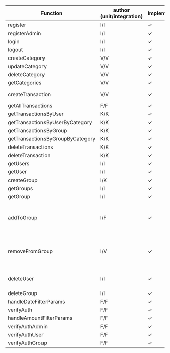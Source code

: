| Function  | author (unit/integration)| Implementation | unit test | integration test | notes |
| -----------| --- | -------------------------------|---- |---- |--- |
| register | I/I | ✓ | ✓|✓|
| registerAdmin | I/I | ✓ | ✓|✓|
| login | I/I |✓ | ✓|✓|
| logout | I/I |✓ | ✓|✓|
| createCategory | V/V |✓ | ✓| |  | 
| updateCategory | V/V|✓ |✓ | |  |
| deleteCategory | V/V|✓ | ✓| |  |
| getCategories | V/V|✓ | ✓| | |
| createTransaction | V/V|✓ | | | first test is failing|
| getAllTransactions | F/F|✓ |✓  | ✓ | | 
| getTransactionsByUser | K/K|✓ | ✓ | ✓ | |
| getTransactionsByUserByCategory | K/K|✓ | ✓ | ✓ |
| getTransactionsByGroup | K/K|✓ | ✓ |  |
| getTransactionsByGroupByCategory | K/K|✓ | | |
| deleteTransactions | K/K|✓ | ✓ | | 
| deleteTransaction | K/K|✓ | ✓ | |
| getUsers | I/I |✓ | ✓ | |
| getUser | I/I |✓ | ✓ | |
| createGroup | I/K |✓ |  | |
| getGroups | I/I |✓ | ✓ | |
| getGroup | I/I |✓ | ✓ | |
| addToGroup | I/F | ✓ | | | Some parts that depend on authentication are missing|
| removeFromGroup | I/V | ✓ | | |  Some parts that depend on authentication are missing|
| deleteUser | I/I  | ✓ |✓|✓|one test still giving network error|
| deleteGroup  | I/I | ✓ | ✓ |✓||
| handleDateFilterParams | F/F| ✓ |✓ ||
| verifyAuth| F/F |✓ |✓ |✓ |
| handleAmountFilterParams| F/F |✓ |✓ ||
| verifyAuthAdmin| F/F |✓ |✓ ||
| verifyAuthUser| F/F |✓ |✓ ||
| verifyAuthGroup | F/F|✓ |✓ ||